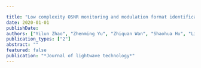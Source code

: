 ```yaml
---

title: "Low complexity OSNR monitoring and modulation format identification based on binarized neural networks"
date: 2020-01-01
publishDate: 
authors: ["Yilun Zhao", "Zhenming Yu", "Zhiquan Wan", "Shaohua Hu", "Liang Shu", "Jing Zhang", "Kun Xu"]
publication_types: ["2"]
abstract: ""
featured: false
publication: "*Journal of lightwave technology*"
---
```


